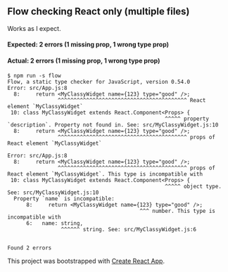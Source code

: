## Flow checking React only (multiple files)

Works as I expect.

#### Expected: 2 errors (1 missing prop, 1 wrong type prop)

#### Actual: 2 errors (1 missing prop, 1 wrong type prop)

```
$ npm run -s flow
Flow, a static type checker for JavaScript, version 0.54.0
Error: src/App.js:8
  8:     return <MyClassyWidget name={123} type="good" />;
                ^^^^^^^^^^^^^^^^^^^^^^^^^^^^^^^^^^^^^^^^^ React element `MyClassyWidget`
 10: class MyClassyWidget extends React.Component<Props> {
                                                  ^^^^^ property `description`. Property not found in. See: src/MyClassyWidget.js:10
  8:     return <MyClassyWidget name={123} type="good" />;
                ^^^^^^^^^^^^^^^^^^^^^^^^^^^^^^^^^^^^^^^^^ props of React element `MyClassyWidget`

Error: src/App.js:8
  8:     return <MyClassyWidget name={123} type="good" />;
                ^^^^^^^^^^^^^^^^^^^^^^^^^^^^^^^^^^^^^^^^^ props of React element `MyClassyWidget`. This type is incompatible with
 10: class MyClassyWidget extends React.Component<Props> {
                                                  ^^^^^ object type. See: src/MyClassyWidget.js:10
  Property `name` is incompatible:
      8:     return <MyClassyWidget name={123} type="good" />;
                                          ^^^ number. This type is incompatible with
      6:   name: string,
                 ^^^^^^ string. See: src/MyClassyWidget.js:6


Found 2 errors
```

This project was bootstrapped with [Create React App](https://github.com/facebookincubator/create-react-app).
